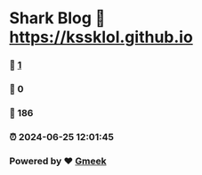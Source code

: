 # Shark Blog :link: https://kssklol.github.io 
### :page_facing_up: [1](https://kssklol.github.io/tag.html) 
### :speech_balloon: 0 
### :hibiscus: 186 
### :alarm_clock: 2024-06-25 12:01:45 
### Powered by :heart: [Gmeek](https://github.com/Meekdai/Gmeek)

